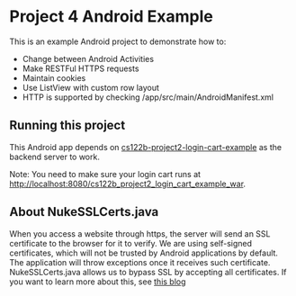 # Project 4 Android Example

This is an example Android project to demonstrate how to:

- Change between Android Activities
- Make RESTFul HTTPS requests
- Maintain cookies
- Use ListView with custom row layout
- HTTP is supported by checking /app/src/main/AndroidManifest.xml

## Running this project

This Android app depends on [cs122b-project2-login-cart-example](https://github.com/UCI-Chenli-teaching/cs122b-project2-login-cart-example) as the backend server to work.

Note: You need to make sure your login cart runs at [http://localhost:8080/cs122b_project2_login_cart_example_war](http://localhost:8080/cs122b_project2_login_cart_example_war). 

## About NukeSSLCerts.java

When you access a website through https, the server will send an SSL certificate to the browser for it to verify. We are using self-signed certificates, which will not be trusted by Android applications by default. The application will throw exceptions once it receives such certificate. NukeSSLCerts.java allows us to bypass SSL by accepting all certificates. If you want to learn more about this, see [this blog](https://www.codeproject.com/Articles/826045/Android-security-Implementation-of-Self-signed-SSL)
